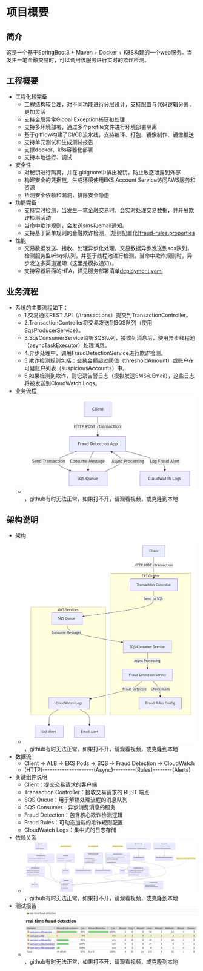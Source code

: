 # 项目概要
## 简介
这是一个基于SpringBoot3 + Maven + Docker + K8S构建的一个web服务。当发生一笔金融交易时，可以调用该服务进行实时的欺诈检测。

## 工程概要
- 工程化较完备
  - 工程结构较合理，对不同功能进行分层设计，支持配置与代码逻辑分离，更加灵活
  - 支持全局异常Global Exception捕获和处理
  - 支持多环境部署，通过多个profile文件进行环境部署隔离
  - 基于gitflow构建了CI/CD流水线，支持编译、打包、镜像制作、镜像推送
  - 支持单元测试和生成测试报告
  - 支撑docker、k8s容器化部署
  - 支持本地运行、调试
- 安全性
  - 对秘钥进行隔离，并在.gitignore中排出秘钥，防止敏感泄露到外部
  - 构建安全的凭据链，生成环境使用EKS Account Service访问AWS服务和资源
  - 检测安全依赖和漏洞，排除安全隐患
- 功能完备
  - 支持实时检测，当发生一笔金融交易时，会实时处理交易数据，并开展欺诈检测活动
  - 当命中欺诈规则，会发送sms和email通知。
  - 支持基于简单规则的金融欺诈检测，[规则配置化][fraud-rules.properties](../src/main/resources/fraud-rules.properties)
- 性能
  - 交易数据发送、接收、处理异步化处理。交易数据异步发送到sqs队列，检测服务监听sqs队列，并基于线程池进行检测。当命中欺诈规则时，异步发送多渠道通知（这里是模拟通知）。
  - 支持容器层面的HPA，详见服务部署清单[deployment.yaml](../deployment.yaml)
## 业务流程
- 系统的主要流程如下：
  - 1.交易通过REST API（/transactions）提交到TransactionController。
  - 2.TransactionController将交易发送到SQS队列（使用SqsProducerService）。
  - 3.SqsConsumerService监听SQS队列，接收到消息后，使用异步线程池（asyncTaskExecutor）处理消息。
  - 4.异步处理中，调用FraudDetectionService进行欺诈检测。
  - 5.欺诈检测规则包括：交易金额超过阈值（thresholdAmount）或账户在可疑账户列表（suspiciousAccounts）中。
  - 6.如果检测到欺诈，则记录告警日志（模拟发送SMS和Email），这些日志将被发送到CloudWatch Logs。
- 业务流程
  - ![业务流程图](images/business-flow.png)，github有时无法正常，如果打不开，请观看视频，或克隆到本地
## 架构说明
- 架构
  - ![架构图](images/architecture-diagrams.png)，github有时无法正常，如果打不开，请观看视频，或克隆到本地
- 数据流
  - Client → ALB → EKS Pods → SQS → Fraud Detection → CloudWatch
  - (HTTP)---------------------(Async)---------(Rules)--------(Alerts)
- 关键组件说明
  - Client：提交交易请求的客户端
  - Transaction Controller：接收交易请求的 REST 端点
  - SQS Queue：用于解耦处理流程的消息队列
  - SQS Consumer：异步消费消息的服务
  - Fraud Detection：包含核心欺诈检测逻辑
  - Fraud Rules：可动态加载的欺诈规则配置
  - CloudWatch Logs：集中式的日志存储
- 依赖关系
  - ![依赖关系图](images/dependencies-diagram.png)，github有时无法正常，如果打不开，请观看视频，或克隆到本地
- 测试报告
  - ![报告图片](images/test-report.png)，github有时无法正常，如果打不开，请观看视频，或克隆到本地
